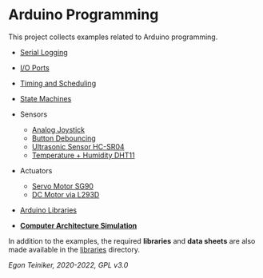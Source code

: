 # Arduino Programming

This project collects examples related to Arduino programming.

* [Serial Logging](https://github.com/teiniker/teiniker-lectures-arduino/tree/main/interfaces/serial)

* [I/O Ports](https://github.com/teiniker/teiniker-lectures-arduino/tree/main/io-ports)

* [Timing and Scheduling](https://github.com/teiniker/teiniker-lectures-arduino/tree/main/timing)

* [State Machines](https://github.com/teiniker/teiniker-lectures-arduino/tree/main/state-machines)

* Sensors
  * [Analog Joystick](sensors/joystick)
  * [Button Debouncing](sensors/button-debouncing)
  * [Ultrasonic Sensor HC-SR04](sensors/hc-sr04)
  * [Temperature + Humidity DHT11](sensors/dht11)
  
* Actuators
  * [Servo Motor SG90](actuators/SG90-ServoMotor)
  * [DC Motor via L293D](actuators/L293-DCMotor)
 
* [Arduino Libraries](https://github.com/teiniker/teiniker-lectures-arduino/tree/main/libraries)


* [**Computer Architecture Simulation**](https://github.com/teiniker/teiniker-lectures-arduino/blob/main/simulation)

In addition to the examples, the required **libraries** and **data sheets** are also made available in the 
[libraries](https://github.com/teiniker/teiniker-lectures-arduino/tree/main/libraries) directory.


*Egon Teiniker, 2020-2022, GPL v3.0* 
